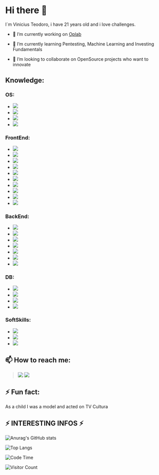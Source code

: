 # Hi there 👋

I´m Vinicius Teodoro, i have 21 years old and i love challenges.

- 🔭 I’m currently working on <a href="https://www.oplab.com.br">Oplab</a>

- 🌱 I’m currently learning Pentesting, Machine Learning and Investing Fundamentals

- 👯 I’m looking to collaborate on OpenSource projects who want to innovate

## Knowledge: </br>
 ### **OS**: </br>
   - ![](https://img.shields.io/badge/Ubuntu-E95420?style=for-the-badge&logo=ubuntu&logoColor=white) 
   - ![](https://img.shields.io/badge/Windows-0078D6?style=for-the-badge&logo=windows&logoColor=white)  
   - ![](https://img.shields.io/badge/Android-3DDC84?style=for-the-badge&logo=android&logoColor=white)
   - ![](https://img.shields.io/badge/iOS-000000?style=for-the-badge&logo=ios&logoColor=white) </br>

 ### **FrontEnd**: </br>
   - ![](https://img.shields.io/badge/HTML5-E34F26?style=for-the-badge&logo=html5&logoColor=white) 
   - ![](https://img.shields.io/badge/CSS3-1572B6?style=for-the-badge&logo=css3&logoColor=white)     
   - ![](https://img.shields.io/badge/CSS-239120?&style=for-the-badge&logo=css3&logoColor=white) 
   - ![](https://img.shields.io/badge/JavaScript-323330?style=for-the-badge&logo=javascript&logoColor=F7DF1E)   
   - ![](https://img.shields.io/badge/Material--UI-0081CB?style=for-the-badge&logo=material-ui&logoColor=white)    
   - ![](https://img.shields.io/badge/React-20232A?style=for-the-badge&logo=react&logoColor=61DAFB)    
   - ![](https://img.shields.io/badge/React_Native-20232A?style=for-the-badge&logo=react&logoColor=61DAFB)   
   - ![](https://img.shields.io/badge/Redux-593D88?style=for-the-badge&logo=redux&logoColor=white)  
   - ![](https://img.shields.io/badge/React_Router-CA4245?style=for-the-badge&logo=react-router&logoColor=white)  
   - ![](https://img.shields.io/badge/Django-092E20?style=for-the-badge&logo=django&logoColor=white)</br>

### **BackEnd**: </br>
   - ![](https://img.shields.io/badge/Python-3776AB?style=for-the-badge&logo=python&logoColor=white) 
   - ![](https://img.shields.io/badge/Java-ED8B00?style=for-the-badge&logo=java&logoColor=white) 
   - ![](https://img.shields.io/badge/Ruby-CC342D?style=for-the-badge&logo=ruby&logoColor=white) 
   - ![](https://img.shields.io/badge/Elixir-4B275F?style=for-the-badge&logo=elixir&logoColor=white)  
   - ![](https://img.shields.io/badge/Ruby_on_Rails-CC0000?style=for-the-badge&logo=ruby-on-rails&logoColor=white)  
   - ![](https://img.shields.io/badge/Node.js-43853D?style=for-the-badge&logo=node.js&logoColor=white)  
   - ![](https://img.shields.io/badge/Flask-000000?style=for-the-badge&logo=flask&logoColor=white) </br>

### **DB**: </br> 
   - ![](https://img.shields.io/badge/MySQL-00000F?style=for-the-badge&logo=mysql&logoColor=white)  
   - ![](https://img.shields.io/badge/PostgreSQL-316192?style=for-the-badge&logo=postgresql&logoColor=white)  
   - ![](https://img.shields.io/badge/MongoDB-4EA94B?style=for-the-badge&logo=mongodb&logoColor=white)   
   - ![](https://img.shields.io/badge/SQLite-07405E?style=for-the-badge&logo=sqlite&logoColor=white) 

### **SoftSkills**: </br> 
   - ![](	https://img.shields.io/badge/Shell_Script-121011?style=for-the-badge&logo=gnu-bash&logoColor=white)   
   - ![](https://img.shields.io/badge/Visual_Studio_Code-0078D4?style=for-the-badge&logo=visual%20studio%20code&logoColor=white)   
   - ![](https://img.shields.io/badge/Microsoft_Office-D83B01?style=for-the-badge&logo=microsoft-office&logoColor=white)  

## 📫 How to reach me: </br>
  ><a href="mailto:viniciusteodoro49@gmail.com">![](https://img.shields.io/badge/Gmail-D14836?style=for-the-badge&logo=gmail&logoColor=white)</a>
  ><a href="https://www.linkedin.com/in/viniciusteodorodeoliveira/">![](https://img.shields.io/badge/LinkedIn-0077B5?style=for-the-badge&logo=linkedin&logoColor=white)</a>

## ⚡ Fun fact:</br>
  As a child I was a model and acted on TV Cultura

## ⚡ INTERESTING INFOS ⚡
![Anurag's GitHub stats](https://github-readme-stats.vercel.app/api?username=ViniciusTeodoro&count_private=true&show_icons=true&theme=dark&hide_border=true)

![Top Langs](https://github-readme-stats.vercel.app/api/top-langs/?username=ViniciusTeodoro)

![Code Time](https://img.shields.io/endpoint?style=for-the-badge&url=https://codetime-api.datreks.com/badge/834?logoColor=white%26project=%26recentMS=0%26showProject=false)

<!-- TEST -->

![Visitor Count](https://profile-counter.glitch.me/{ViniciusTeodoro}/count.svg)
